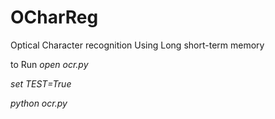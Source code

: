 # OCharReg
Optical Character recognition Using Long short-term memory


to Run
<i>  open ocr.py
  
<ii> set TEST=True
  
<iii> python ocr.py
